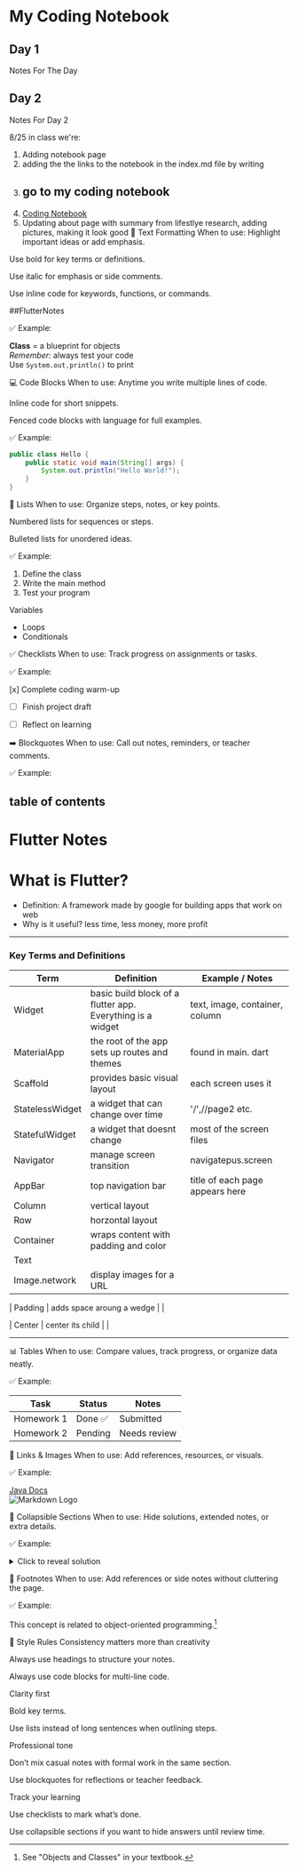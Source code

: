 # My Coding Notebook

## Day 1
Notes For The Day

## Day 2
Notes For Day 2

8/25 in class we're:
1. Adding notebook page
2. adding the the links to the notebook in the index.md file by writing
3.    ## go to my coding notebook
4. [Coding Notebook](notebook.md)
5. Updating about page with summary from lifestlye research, adding pictures, making it look good
🔡 Text Formatting
When to use: Highlight important ideas or add emphasis.

Use bold for key terms or definitions.

Use italic for emphasis or side comments.

Use inline code for keywords, functions, or commands.

  ##FlutterNotes 

✅ Example:

**Class** = a blueprint for objects  
*Remember:* always test your code  
Use `System.out.println()` to print

 

💻 Code Blocks
When to use: Anytime you write multiple lines of code.

Inline code for short snippets.

Fenced code blocks with language for full examples.

✅ Example:

```java
public class Hello {
    public static void main(String[] args) {
        System.out.println("Hello World!");
    }
}
```

🧾 Lists
When to use: Organize steps, notes, or key points.

Numbered lists for sequences or steps.

Bulleted lists for unordered ideas.

✅ Example:

1. Define the class
2. Write the main method
3. Test your program

Variables
- Loops
- Conditionals
 

✅ Checklists
When to use: Track progress on assignments or tasks.

✅ Example:

[x] Complete coding warm-up
- [ ] Finish project draft
- [ ] Reflect on learning

 

➡️ Blockquotes
When to use: Call out notes, reminders, or teacher comments.

✅ Example:

## table of contents 

# Flutter Notes
# What is Flutter?
- Definition: A framework made by google for building apps that work on web
- Why is it useful? 
less time, less money, more profit
---

### Key Terms and Definitions

| Term             | Definition                                      | Example / Notes                          |
|------------------|--------------------------------------------------|-------------------------------------------|
| Widget           | basic build block of a flutter app. Everything is a widget | text, image, container, column  |
| MaterialApp      |   the root of the app sets up routes and themes  |   found in main. dart                     |
| Scaffold         |   provides basic visual layout                   |  each screen uses it                      |
| StatelessWidget  |  a widget that can change over time              | '/',//page2    etc.                       |
| StatefulWidget   |  a widget that doesnt change                     | most of the screen files                  |
| Navigator        | manage screen transition                         | navigatepus.screen                        |
| AppBar           | top navigation bar                               | title of each page appears here           |
| Column           |  vertical layout                                 |                                           |
| Row              | horzontal layout                                 |                                           |
| Container        | wraps content with padding and color             |                                           |
| Text             |                                                  |                                           |
| Image.network    |  display images for a URL                        |                                           |

| Padding    |      adds space aroung a wedge              |                     |

| Center      |     center its child               |                     |

--- 

📊 Tables
When to use: Compare values, track progress, or organize data neatly.

✅ Example:

| Task        | Status   | Notes          |
|-------------|----------|----------------|
| Homework 1  | Done ✅  | Submitted      |
| Homework 2  | Pending  | Needs review   |

 

🔗 Links & Images
When to use: Add references, resources, or visuals.

✅ Example:

[Java Docs](https://docs.oracle.com/javase/8/docs/api/)  
![Markdown Logo](https://upload.wikimedia.org/wikipedia/commons/4/48/Markdown-mark.svg)

 

📂 Collapsible Sections
When to use: Hide solutions, extended notes, or extra details.

✅ Example:

<details>
  <summary>Click to reveal solution</summary>
  
System.out.println("Answer: 42");

</details>

 

📝 Footnotes
When to use: Add references or side notes without cluttering the page.

✅ Example:

This concept is related to object-oriented programming.[^1]

[^1]: See "Objects and Classes" in your textbook.

 

🎯 Style Rules
Consistency matters more than creativity

Always use headings to structure your notes.

Always use code blocks for multi-line code.

Clarity first

Bold key terms.

Use lists instead of long sentences when outlining steps.

Professional tone

Don’t mix casual notes with formal work in the same section.

Use blockquotes for reflections or teacher feedback.

Track your learning

Use checklists to mark what’s done.

Use collapsible sections if you want to hide answers until review time.
